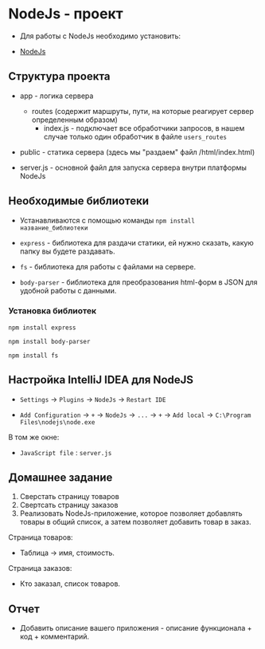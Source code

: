 # NodeJs - проект

* Для работы с NodeJs  необходимо установить:

* [NodeJs](https://nodejs.org/en/download/)

## Структура проекта

* app - логика сервера
	* routes (содержит маршруты, пути, на которые реагирует сервер определенным образом)
		* index.js - подключает все обработчики запросов, в нашем случае только один обработчик в файле `users_routes`

* public - статика сервера (здесь мы "раздаем" файл /html/index.html)

* server.js - основной файл для запуска сервера внутри платформы NodeJs

## Необходимые библиотеки

* Устанавливаются с помощью команды `npm install название_библиотеки`

* `express` - библиотека для раздачи статики, ей нужно сказать, какую папку вы будете раздавать.

* `fs` - библиотека для работы с файлами на сервере.

* `body-parser` - библиотека для преобразования html-форм в JSON для удобной работы с данными.

### Установка библиотек

```
npm install express
```

```
npm install body-parser
```

```
npm install fs
```



## Настройка IntelliJ IDEA для NodeJS

* `Settings` -> `Plugins` -> `NodeJs` -> `Restart IDE`

* `Add Configuration` -> `+` -> `NodeJs` -> `...` -> `+` -> `Add local` -> `C:\Program Files\nodejs\node.exe`

В том же окне: 

* `JavaScript file` : `server.js`


## Домашнее задание

1. Сверстать страницу товаров
2. Свертсать страницу заказов
3. Реализовать NodeJs-приложение, которое позволяет добавлять товары в общий список, а затем позволяет добавить товар в заказ.

Страница товаров:
- Таблица -> имя, стоимость.

Страница заказов:
- Кто заказал, список товаров.

## Отчет

* Добавить описание вашего приложения - описание функционала + код + комментарий.